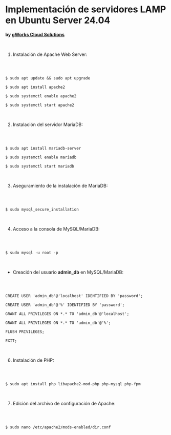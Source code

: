 # Implementación de servidores LAMP en Ubuntu Server 24.04
**by [gWorks Cloud Solutions](https://www.gworks-ec.com)**

<br>

1. Instalación de Apache Web Server:

<br>

```shell

$ sudo apt update && sudo apt upgrade

$ sudo apt install apache2

$ sudo systemctl enable apache2

$ sudo systemctl start apache2

```

<br>

2. Instalación del servidor MariaDB:

<br>

```shell

$ sudo apt install mariadb-server

$ sudo systemctl enable mariadb

$ sudo systemctl start mariadb

```

<br>

3. Aseguramiento de la instalación de MariaDB:

<br>

```shell

$ sudo mysql_secure_installation

```

<br>

4. Acceso a la consola de MySQL/MariaDB:

<br>

```shell

$ sudo mysql -u root -p

```

<br>

- Creación del usuario **admin_db** en MySQL/MariaDB:

<br>

```shell

CREATE USER 'admin_db'@'localhost' IDENTIFIED BY 'password';

CREATE USER 'admin_db'@'%' IDENTIFIED BY 'password';

GRANT ALL PRIVILEGES ON *.* TO 'admin_db'@'localhost';

GRANT ALL PRIVILEGES ON *.* TO 'admin_db'@'%';

FLUSH PRIVILEGES;

EXIT;

```

<br>

6. Instalación de PHP:

<br>

```shell

$ sudo apt install php libapache2-mod-php php-mysql php-fpm

```

<br>

7. Edición del archivo de configuración de Apache:

<br>

```shell

$ sudo nano /etc/apache2/mods-enabled/dir.conf

```
